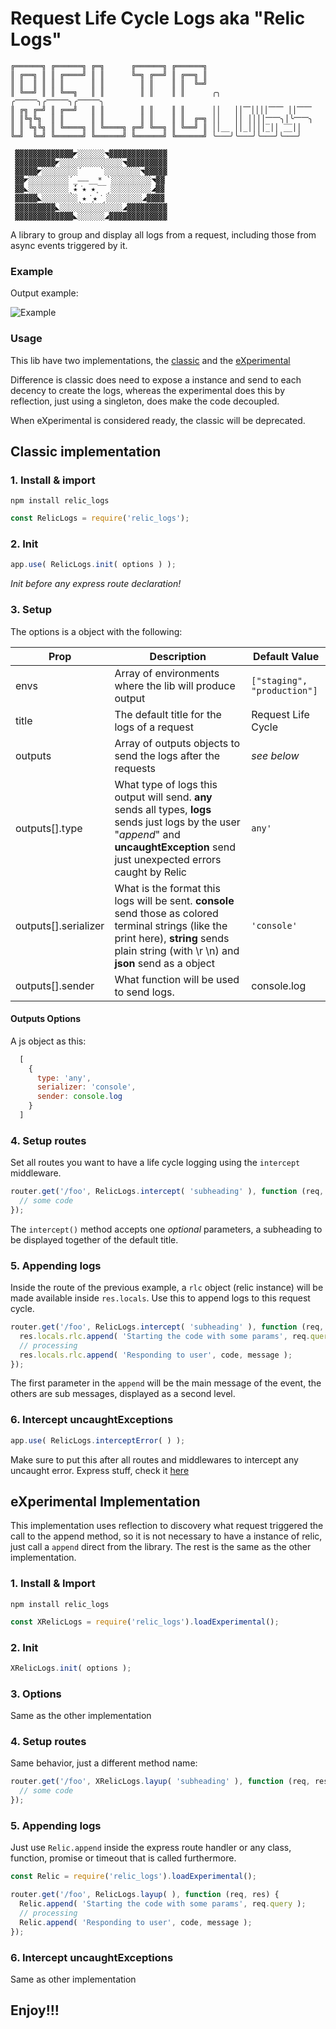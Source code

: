 # Request Life Cycle Logs aka "Relic Logs"
```
╔══════╗ ╔══════╗ ╔═╗      ╔══════╗ ╔══════╗
║ ╔══╗ ║ ║ ╔════╝ ║ ║      ╚═╗ ╔══╝ ║ ╔══╗ ║
║ ║  ║ ║ ║ ║      ║ ║        ║ ║    ║ ║  ╚═╝
║ ╚══╝ ║ ║ ╚══╗   ║ ║        ║ ║    ║ ║      ╭╮   ╭⎻⎻⎻╮╭⎻⎻⎻╮╭⎻⎻⎻╮
║ ╔╗ ╔═╝ ║ ╔══╝   ║ ║        ║ ║    ║ ║      ││   ││⎺││││⎺⎺ ││⎺⎺
║ ║╚╗╚╗  ║ ║      ║ ║        ║ ║    ║ ║  ╔═╗ ││   ││ ││││⎻⎻╮│╰⎻⎻╮
║ ║ ╚╗╚╗ ║ ╚════╗ ║ ╚════╗ ╔═╝ ╚══╗ ║ ╚══╝ ║ ││__ ││_││││̅_││ ̅_̅_││
╚═╝  ╚═╝ ╚══════╝ ╚══════╝ ╚══════╝ ╚══════╝ ╰───╯╰───╯╰───╯╰───╯

 ▓▓▓▓▓▓▓▓▓▓▓▓▓◤░░░░░░◥▓▓▓▓▓▓▓▓▓▓▓▓▓
 ▓▓▓▓▓▓▓▓▓◤░░░░░░░░░░░░░░◥▓▓▓▓▓▓▓▓▓
 ▓▓▓▓▓◤░░░░░░░░´    `░░░░░░░░◥▓▓▓▓▓
 ▓▓◤░░░░░░░░░´_⎯⎯⎯__* `░░░░░░░░░◥▓▓
 ▓▓◣░░░░░░░░░ˎ̽́★͘★ ★ ͙‾‾ˏ░░░░░░░░░◢▓▓
 ▓▓▓▓▓◣░░░░░░░░ˎ★͘ ͙★͘ˏ░░░░░░░░◢▓▓▓▓
 ▓▓▓▓▓▓▓▓▓◣░░░░░░░░░░░░░░◢▓▓▓▓▓▓▓▓▓
 ▓▓▓▓▓▓▓▓▓▓▓▓▓◣░░░░░░◢▓▓▓▓▓▓▓▓▓▓▓▓▓

```

A library to group and display all logs from a request, including those from async events triggered by it.

### Example

Output example:

![Example](http://i.imgur.com/GHbrNKR.jpg?1)

### Usage

This lib have two implementations, the [classic](#user-content-classic-implementation) and the [eXperimental](#user-content-experimental-implementation)

Difference is classic does need to expose a instance and send to each decency to create the logs, whereas the experimental does this by reflection, just using a singleton, does make the code decoupled.

When eXperimental is considered ready, the classic will be deprecated.

## Classic implementation

### 1. Install & import

`npm install relic_logs`

```js
const RelicLogs = require('relic_logs');
```

### 2. Init

```js
app.use( RelicLogs.init( options ) );
```
*Init before any express route declaration!*

### 3. Setup
The options is a object with the following:

| Prop | Description | Default Value |
| ------ | ----------- | ------------- |
| envs | Array of environments where the lib will produce output | `["staging", "production"]` |
| title | The default title for the logs of a request | Request Life Cycle |
| outputs | Array of outputs objects to send the logs after the requests | *see below* |
| outputs[].type | What type of logs this output will send. **any** sends all types, **logs** sends just logs by the user "*append*" and **uncaughtException** send just unexpected errors caught by Relic | `any'` |
| outputs[].serializer | What is the format this logs will be sent. **console** send those as colored terminal strings (like the print here), **string** sends plain string (with \r \n) and **json** send as a object | `'console'` |
| outputs[].sender | What function will be used to send logs. | console.log |

#### Outputs Options ####
A js object as this:
```js
  [
    {
      type: 'any',
      serializer: 'console',
      sender: console.log
    }
  ]
```

### 4. Setup routes

Set all routes you want to have a life cycle logging using the `intercept` middleware.

```js
router.get('/foo', RelicLogs.intercept( 'subheading' ), function (req, res) {
  // some code
});
```

The `intercept()` method accepts one *optional* parameters, a subheading to be displayed together of the default title.

### 5. Appending logs

Inside the route of the previous example, a `rlc` object (relic instance) will be made available inside `res.locals`. Use this to append logs to this request cycle.

```js
router.get('/foo', RelicLogs.intercept( 'subheading' ), function (req, res) {
  res.locals.rlc.append( 'Starting the code with some params', req.query );
  // processing
  res.locals.rlc.append( 'Responding to user', code, message );
});
```

The first parameter in the `append` will be the main message of the event, the others are sub messages, displayed as a second level.

### 6. Intercept uncaughtExceptions

```js
app.use( RelicLogs.interceptError( ) );
```
Make sure to put this after all routes and middlewares to intercept any uncaught error. Express stuff, check it [here](https://expressjs.com/en/guide/error-handling.html)


## eXperimental Implementation

This implementation uses reflection to discovery what request triggered the call to the append method, so it is not necessary to have a instance of relic, just call a `append` direct from the library. The rest is the same as the other implementation.

### 1. Install & Import

`npm install relic_logs`

```js
const XRelicLogs = require('relic_logs').loadExperimental();
```

### 2. Init

```js
XRelicLogs.init( options );
```

### 3. Options

Same as the other implementation

### 4. Setup routes

Same behavior, just a different method name:
```js
router.get('/foo', XRelicLogs.layup( 'subheading' ), function (req, res) {
  // some code
});
```

### 5. Appending logs

Just use `Relic.append` inside the express route handler or any class, function, promise or timeout that is called furthermore.

```js
const Relic = require('relic_logs').loadExperimental();

router.get('/foo', RelicLogs.layup( ), function (req, res) {
  Relic.append( 'Starting the code with some params', req.query );
  // processing
  Relic.append( 'Responding to user', code, message );
});
```

### 6. Intercept uncaughtExceptions

Same as other implementation

## Enjoy!!!
